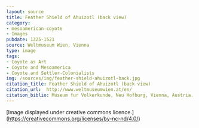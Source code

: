 ```yaml
---
layout: source
title: Feather Shield of Ahuizotl (back view)
category: 
- mesoamerican-coyote
- Images
pubdate: 1325-1521
source: Weltmuseum Wien, Vienna
type: image
tags:
- Coyote as Art
- Coyote and Mesoamerica
- Coyote and Settler-Colonialists
img: /sources/img/feather-shield-ahuizotl-back.jpg
citation_title: Feather Shield of Ahuizotl (back view)
citation_url:  http://www.weltmuseumwien.at/en/
citation_biblio: Museum fur Volkerkunde, Neu Hofburg, Vienna, Austria. See Walter Baumgartner. "The Aztec Feather Shield in Vienna: Problems of Conservation.:  Nuevo Mundo Mundos Nuevos [En ligne], Colloques, mis en ligne le 01 février 2006, consulté le 11 juillet 2016. URL : http://nuevomundo.revues.org/1447 ; DOI : 10.4000/nuevomundo.1447 
---
```


[Image displayed under creative commons licence.] (https://creativecommons.org/licenses/by-nc-nd/4.0/)
